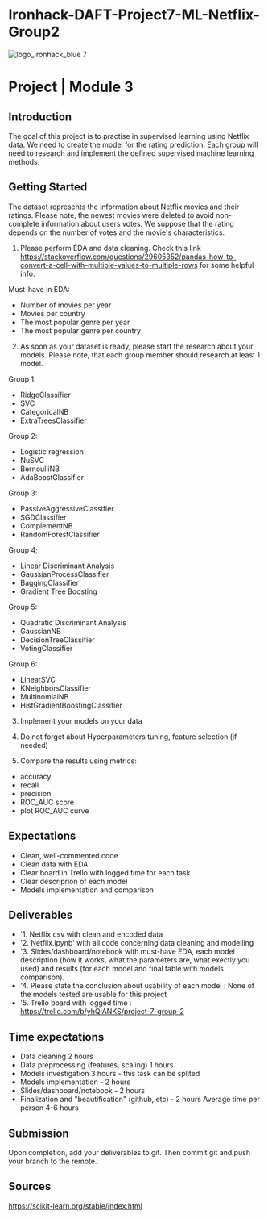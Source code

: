 # Ironhack-DAFT-Project7-ML-Netflix- Group2

![logo_ironhack_blue 7](https://user-images.githubusercontent.com/23629340/40541063-a07a0a8a-601a-11e8-91b5-2f13e4e6b441.png)

# Project | Module 3


## Introduction

The goal of this project is to practise in supervised learning using Netflix data. We need to create the model for the rating prediction. 
Each group will need to research and implement the defined supervised machine learning methods.

## Getting Started

The dataset represents the information about Netflix movies and their ratings. Please note, the newest movies were deleted to avoid non-complete information about users votes.
We suppose that the rating depends on the number of votes and the movie's characteristics.

1. Please perform EDA and data cleaning.
Check this link https://stackoverflow.com/questions/29605352/pandas-how-to-convert-a-cell-with-multiple-values-to-multiple-rows for some helpful info.

Must-have in EDA:
- Number of movies per year
- Movies per country
- The most popular genre per year
- The most popular genre per country

2. As soon as your dataset is ready, please start the research about your models. Please note, that each group member should research at least 1 model.

Group 1:
- RidgeClassifier
- SVC
- CategoricalNB
- ExtraTreesClassifier


Group 2:
- Logistic regression
- NuSVC
- BernoulliNB 
- AdaBoostClassifier

Group 3:
- PassiveAggressiveClassifier
- SGDClassifier
- ComplementNB
- RandomForestClassifier

Group 4;
- Linear Discriminant Analysis
- GaussianProcessClassifier
- BaggingClassifier
- Gradient Tree Boosting


Group 5:
- Quadratic Discriminant Analysis
- GaussianNB
- DecisionTreeClassifier
- VotingClassifier

Group 6:
- LinearSVC
- KNeighborsClassifier
- MultinomialNB
- HistGradientBoostingClassifier 

3. Implement your models on your data

4. Do not forget about Hyperparameters tuning, feature selection (if needed)

5. Compare the results using metrics:
- accuracy
- recall
- precision
- ROC_AUC score
- plot ROC_AUC curve




## Expectations

- Clean, well-commented code
- Clean data with EDA
- Clear board in Trello with logged time for each task
- Clear descriprion of each model
- Models implementation and comparison


## Deliverables

- '1. Netflix.csv with clean and encoded data
- '2. Netflix.ipynb' with all code concerning data cleaning and modelling
- '3. Slides/dashboard/notebook with must-have EDA, each model description (how it works, what the parameters are, what exectly you used) and results (for each model and final table with models comparison).
- '4. Please state the conclusion about usability of each model : None of the models tested are usable for this project
- '5. Trello board with logged time : https://trello.com/b/yhQlANKS/project-7-group-2

## Time expectations
- Data cleaning 2 hours 
- Data preprocessing (features, scaling) 1 hours
- Models investigation 3 hours - this task can be splited
- Models implementation - 2 hours
- Slides/dashboard/notebook - 2 hours
- Finalization and "beautification" (github, etc)  - 2 hours
Average time per person 4-6 hours


## Submission

Upon completion, add your deliverables to git. Then commit git and push your branch to the remote.

## Sources
https://scikit-learn.org/stable/index.html
